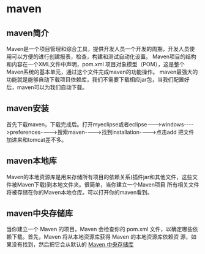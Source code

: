 # maven
## maven简介
Maven是一个项目管理和综合工具，提供开发人员一个开发的周期，开发人员使用可以方便的进行创建报表，检查，构建和测试自动化设置。
Maven项目的结构和内容在一个XML文件中声明，pom.xml 项目对象模型（POM），这是整个Maven系统的基本单元，通过这个文件完成maven的功能操作。
maven最强大的功能就是能够自动下载项目依赖库，我们不需要下载相应jar包，当我们配置好后，maven可以为我们自动下载。
## maven安装
首先下载maven，下载完成后。打开myeclipse或者eclipse--->windows---->preferences---->搜索maven---->找到installation---->点击add
把文件加进来和tomcat差不多。
## maven本地库
Maven的本地资源库是用来存储所有项目的依赖关系(插件jar和其他文件，这些文件被Maven下载)到本地文件夹。很简单，当你建立一个Maven项目
所有相关文件将被存储在你的Maven本地仓库。可以打开你的maven看到。
## maven中央存储库
当你建立一个 Maven 的项目，Maven 会检查你的 pom.xml 文件，以确定哪些依赖下载。首先，Maven 将从本地资源库获得 Maven 的本地资源库依赖资
源，如果没有找到，然后把它会从默认的 [Maven 中央存储库](http://repo1.maven.org/maven2/)
